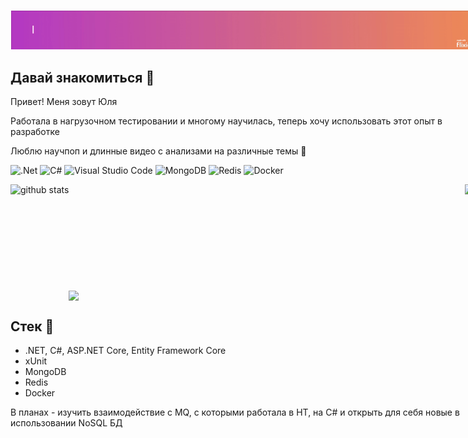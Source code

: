 <div style="width:743px">
  
<img style="border-width: thin;
    border-color: white;
    border-style: solid;" src="https://github.com/gfg7/gfg7/blob/main/gfg7-hello-world.gif"/>

## Давай знакомиться 👋
Привет! Меня зовут Юля

Работала в нагрузочном тестировании и многому научилась, теперь хочу использовать этот опыт в разработке

Люблю научпоп и длинные видео с анализами на различные темы :eyes:

![.Net](https://img.shields.io/badge/.NET-5C2D91?style=for-the-badge&logo=.net&logoColor=white)
![C#](https://img.shields.io/badge/c%23-%23239120.svg?style=for-the-badge&logo=c-sharp&logoColor=white)
![Visual Studio Code](https://img.shields.io/badge/Visual%20Studio%20Code-0078d7.svg?style=for-the-badge&logo=visual-studio-code&logoColor=white)
![MongoDB](https://img.shields.io/badge/MongoDB-%234ea94b.svg?style=for-the-badge&logo=mongodb&logoColor=white)
![Redis](https://img.shields.io/badge/redis-%23DD0031.svg?style=for-the-badge&logo=redis&logoColor=white)
![Docker](https://img.shields.io/badge/docker-%230db7ed.svg?style=for-the-badge&logo=docker&logoColor=white)


<div>
<div width="100%" align="center">
     <img align="left" height="195px" src="https://github-readme-stats-gfg7.vercel.app/api?username=gfg7&bg_color=25,B53BC4,EF8B59&title_color=fff&text_color=fff&cache_seconds=14400" alt="github stats"/>

  <img align="right" height="195px" src="https://github-readme-stats.vercel.app/api/top-langs/?username=gfg7&show_icons=true&count_private=false&layout=compact&bg_color=70,EF8B59,B53BC4&title_color=fff&text_color=fff&hide=css,scss,html&cache_seconds=14400"/>
  </div>
  
<br/><br/><br/><br/><br/><br/><br/><br/><br/> <!--#iamnotfrontend-->

  <img align="center" src="https://streak-stats.demolab.com/?user=gfg7&theme=ambient-gradient&date_format=j%20M%5B%20Y%5D&mode=weekly&card_width=740&background=60%2CEF8B59%2CB53BC4&border=FFFFFF&stroke=FFFFFF&fire=FFD943"/>
  
  <div width="100%" align="left">

  ## Стек :hammer:
  - .NET, C#, ASP.NET Core, Entity Framework Core
  - xUnit
  - MongoDB
  - Redis
  - Docker

  В планах - изучить взаимодействие с MQ, с которыми работала в НТ, на C# и открыть для себя новые в использовании NoSQL БД
</div>
  
</div>

  
</div>
